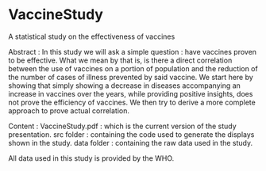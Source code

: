 # VaccineStudy
A statistical study on the effectiveness of vaccines

Abstract :
In this study we will ask a simple question : have vaccines proven to be effective. What we mean by that is, is there a direct correlation between the use of vaccines on a portion of population and the reduction of the number of cases of illness prevented by said vaccine. 
We start here by showing that simply showing a decrease in diseases accompanying an increase in vaccines over the years, while providing positive insights, does not prove the efficiency of vaccines. We then try to derive a more complete approach to prove actual correlation.


Content : 
VaccineStudy.pdf : which is the current version of the study presentation.
src folder : containing the code used to generate the displays shown in the study.
data folder : containing the raw data used in the study.


All data used in this study is provided by the WHO.
